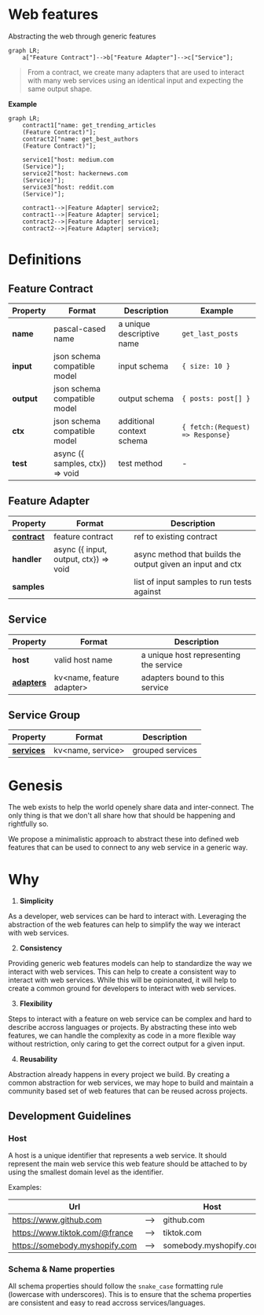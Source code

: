 # Web features

Abstracting the web through generic features

```mermaid
graph LR;
    a["Feature Contract"]-->b["Feature Adapter"]-->c["Service"];
```

> From a contract, we create many adapters that are used to interact with many web services using an identical input and expecting the same output shape.

**Example**

```mermaid
graph LR;
    contract1["name: get_trending_articles
    (Feature Contract)"];
    contract2["name: get_best_authors
    (Feature Contract)"];

    service1["host: medium.com
    (Service)"];
    service2["host: hackernews.com
    (Service)"];
    service3["host: reddit.com
    (Service)"];

    contract1-->|Feature Adapter| service2;
    contract1-->|Feature Adapter| service1;
    contract2-->|Feature Adapter| service1;
    contract2-->|Feature Adapter| service3;
```

# Definitions

## Feature Contract

| Property   | Format                          | Description               | Example                          |
| ---------- | ------------------------------- | ------------------------- | -------------------------------- |
| **name**   | pascal-cased name               | a unique descriptive name | `get_last_posts`                 |
| **input**  | json schema compatible model    | input schema              | `{ size: 10 }`                   |
| **output** | json schema compatible model    | output schema             | `{ posts: post[] }`              |
| **ctx**    | json schema compatible model    | additional context schema | `{ fetch:(Request) => Response}` |
| **test**   | async ({ samples, ctx}) => void | test method               | -                                |

## Feature Adapter

| Property                  | Format                                | Description                                                |
| ------------------------- | ------------------------------------- | ---------------------------------------------------------- |
| [**contract**](#contract) | feature contract                      | ref to existing contract                                   |
| **handler**               | async ({ input, output, ctx}) => void | async method that builds the output given an input and ctx |
| **samples**               |                                       | list of input samples to run tests against                 |

## Service

| Property                         | Format                    | Description                            |
| -------------------------------- | ------------------------- | -------------------------------------- |
| **host**                         | valid host name           | a unique host representing the service |
| [**adapters**](#feature-adapter) | kv<name, feature adapter> | adapters bound to this service         |

## Service Group

| Property                 | Format            | Description      |
| ------------------------ | ----------------- | ---------------- |
| [**services**](#service) | kv<name, service> | grouped services |

# Genesis

The web exists to help the world openely share data and inter-connect. The only thing is that we don't all share how that should be happening and rightfully so.

We propose a minimalistic approach to abstract these into defined web features that can be used to connect to any web service in a generic way.

# Why

1. **Simplicity**

As a developer, web services can be hard to interact with. Leveraging the abstraction of the web features can help to simplify the way we interact with web services.

2. **Consistency**

Providing generic web features models can help to standardize the way we interact with web services. This can help to create a consistent way to interact with web services. While this will be opinionated, it will help to create a common ground for developers to interact with web services.

3. **Flexibility**

Steps to interact with a feature on web service can be complex and hard to describe accross languages or projects. By abstracting these into web features, we can handle the complexity as code in a more flexible way without restriction, only caring to get the correct output for a given input.

4. **Reusability**

Abstraction already happens in every project we build. By creating a common abstraction for web services, we may hope to build and maintain a community based set of web features that can be reused across projects.

## Development Guidelines

### Host

A host is a unique identifier that represents a web service. It should represent the main web service this web feature should be attached to by using the smallest domain level as the identifier.

Examples:

| Url                            |     | Host                   |
| ------------------------------ | --- | ---------------------- |
| https://www.github.com         | --> | github.com             |
| https://www.tiktok.com/@france | --> | tiktok.com             |
| https://somebody.myshopify.com | --> | somebody.myshopify.com |

### Schema & Name properties

All schema properties should follow the `snake_case` formatting rule (lowercase with underscores).
This is to ensure that the schema properties are consistent and easy to read accross services/languages.
